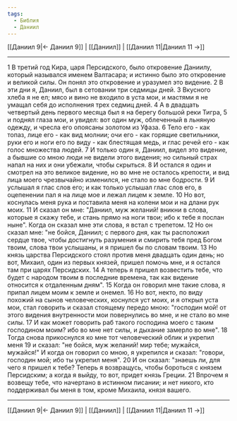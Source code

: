 ```yaml
---
tags:
  - Библия
  - Даниил
---
```

[[Даниил 9|← Даниил 9]] | [[Даниил]] | [[Даниил 11|Даниил 11 →]]

---
1 В третий год Кира, царя Персидского, было откровение Даниилу, который назывался именем Валтасара; и истинно было это откровение и великой силы. Он понял это откровение и уразумел это видение.
2 В эти дни я, Даниил, был в сетовании три седмицы дней.
3 Вкусного хлеба я не ел; мясо и вино не входило в уста мои, и мастями я не умащал себя до исполнения трех седмиц дней.
4 А в двадцать четвертый день первого месяца был я на берегу большой реки Тигра,
5 и поднял глаза мои, и увидел: вот один муж, облеченный в льняную одежду, и чресла его опоясаны золотом из Уфаза.
6 Тело его - как топаз, лице его - как вид молнии; очи его - как горящие светильники, руки его и ноги его по виду - как блестящая медь, и глас речей его - как голос множества людей.
7 И только один я, Даниил, видел это видение, а бывшие со мною люди не видели этого видения; но сильный страх напал на них и они убежали, чтобы скрыться.
8 И остался я один и смотрел на это великое видение, но во мне не осталось крепости, и вид лица моего чрезвычайно изменился, не стало во мне бодрости.
9 И услышал я глас слов его; и как только услышал глас слов его, в оцепенении пал я на лице мое и лежал лицем к земле.
10 Но вот, коснулась меня рука и поставила меня на колени мои и на длани рук моих.
11 И сказал он мне: "Даниил, муж желаний! вникни в слова, которые я скажу тебе, и стань прямо на ноги твои; ибо к тебе я послан ныне". Когда он сказал мне эти слова, я встал с трепетом.
12 Но он сказал мне: "не бойся, Даниил; с первого дня, как ты расположил сердце твое, чтобы достигнуть разумения и смирить тебя пред Богом твоим, слова твои услышаны, и я пришел бы по словам твоим.
13 Но князь царства Персидского стоял против меня двадцать один день; но вот, Михаил, один из первых князей, пришел помочь мне, и я остался там при царях Персидских.
14 А теперь я пришел возвестить тебе, что будет с народом твоим в последние времена, так как видение относится к отдаленным дням".
15 Когда он говорил мне такие слова, я припал лицем моим к земле и онемел.
16 Но вот, некто, по виду похожий на сынов человеческих, коснулся уст моих, и я открыл уста мои, стал говорить и сказал стоящему передо мною: "господин мой! от этого видения внутренности мои повернулись во мне, и не стало во мне силы.
17 И как может говорить раб такого господина моего с таким господином моим? ибо во мне нет силы, и дыхание замерло во мне".
18 Тогда снова прикоснулся ко мне тот человеческий облик и укрепил меня
19 и сказал: "не бойся, муж желаний! мир тебе; мужайся, мужайся!" И когда он говорил со мною, я укрепился и сказал: "говори, господин мой; ибо ты укрепил меня".
20 И он сказал: "знаешь ли, для чего я пришел к тебе? Теперь я возвращусь, чтобы бороться с князем Персидским; а когда я выйду, то вот, придет князь Греции.
21 Впрочем я возвещу тебе, что начертано в истинном писании; и нет никого, кто поддерживал бы меня в том, кроме Михаила, князя вашего.

---
[[Даниил 9|← Даниил 9]] | [[Даниил]] | [[Даниил 11|Даниил 11 →]]